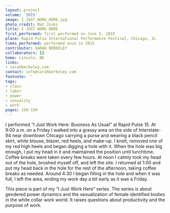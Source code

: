 ```yaml
---
layout: project
volume: '2015'
image: I_JUST_WORK_HERE.jpg
photo_credit: Mat Jinks
title: I JUST WORK HERE
first_performed: first performed on June 5, 2015
place: Rapid Pulse International Performance Festival, Chicago, IL
times_performed: performed once in 2015
contributor: SARAH BERKELEY
collaborators: []
home: Lincoln, NE
links:
- sarahberkeley.com
contact: info@sarahberkeley.com
footnote: ''
tags:
- class
- labor
- power
- sexuality
- work
pages: 158-159
---
```


I performed “I Just Work Here: Business As Usual” at Rapid Pulse 15. At 9:00 a.m. on a Friday I walked into a grassy area on the side of Interstate-94 near downtown Chicago carrying a purse and wearing a black pencil skirt, white blouse, blazer, red heels, and make-up. I knelt, removed one of my red high heels and began digging a hole with it. When the hole was big enough, I put my head in it and maintained the position until lunchtime. Coffee breaks were taken every few hours. At noon I calmly took my head out of the hole, brushed myself off, and left the site. I returned at 1:00 and put my head back in the hole for the rest of the afternoon, taking coffee breaks as needed. Around 4:30 I began filling in the hole and when it was full, I left the area, ending my work day a bit early as it was a Friday.

This piece is part of my “I Just Work Here” series. The series is about gendered power dynamics and the sexualization of female identified bodies in the white collar work world. It raises questions about productivity and the purpose of work.
